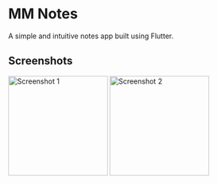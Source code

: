 # MM Notes

A simple and intuitive notes app built using Flutter.

## Screenshots

<img src="https://github.com/dmdbilal/MM-Notes/assets/91405690/e1f48b69-b1f9-4d6c-a067-880cf98418a8" width="200" alt="Screenshot 1">
<img src="https://github.com/dmdbilal/MM-Notes/assets/91405690/848db5e8-6ffe-4207-bf00-c8bff374ab71" width="200" alt="Screenshot 2">
